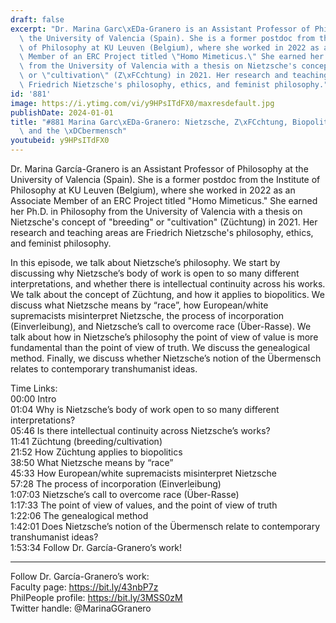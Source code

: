 ```yaml
---
draft: false
excerpt: "Dr. Marina Garc\xEDa-Granero is an Assistant Professor of Philosophy at\
  \ the University of Valencia (Spain). She is a former postdoc from the Institute\
  \ of Philosophy at KU Leuven (Belgium), where she worked in 2022 as an Associate\
  \ Member of an ERC Project titled \"Homo Mimeticus.\" She earned her Ph.D. in Philosophy\
  \ from the University of Valencia with a thesis on Nietzsche's concept of \"breeding\"\
  \ or \"cultivation\" (Z\xFCchtung) in 2021. Her research and teaching areas are\
  \ Friedrich Nietzsche's philosophy, ethics, and feminist philosophy."
id: '881'
image: https://i.ytimg.com/vi/y9HPsITdFX0/maxresdefault.jpg
publishDate: 2024-01-01
title: "#881 Marina Garc\xEDa-Granero: Nietzsche, Z\xFCchtung, Biopolitics, Race,\
  \ and the \xDCbermensch"
youtubeid: y9HPsITdFX0
---
```

<div class="timelinks">

Dr. Marina García-Granero is an Assistant Professor of Philosophy at the University of Valencia (Spain). She is a former postdoc from the Institute of Philosophy at KU Leuven (Belgium), where she worked in 2022 as an Associate Member of an ERC Project titled "Homo Mimeticus." She earned her Ph.D. in Philosophy from the University of Valencia with a thesis on Nietzsche's concept of "breeding" or "cultivation" (Züchtung) in 2021. Her research and teaching areas are Friedrich Nietzsche's philosophy, ethics, and feminist philosophy.

In this episode, we talk about Nietzsche’s philosophy. We start by discussing why Nietzsche’s body of work is open to so many different interpretations, and whether there is intellectual continuity across his works. We talk about the concept of Züchtung, and how it applies to biopolitics. We discuss what Nietzsche means by “race”, how European/white supremacists misinterpret Nietzsche, the process of incorporation (Einverleibung), and Nietzsche’s call to overcome race (Über-Rasse). We talk about how in Nietzsche’s philosophy the point of view of value is more fundamental than the point of view of truth. We discuss the genealogical method. Finally, we discuss whether Nietzsche’s notion of the Übermensch relates to contemporary transhumanist ideas.

Time Links:  
<time>00:00</time> Intro  
<time>01:04</time> Why is Nietzsche’s body of work open to so many different interpretations?  
<time>05:46</time> Is there intellectual continuity across Nietzsche’s works?  
<time>11:41</time> Züchtung (breeding/cultivation)  
<time>21:52</time> How Züchtung applies to biopolitics  
<time>38:50</time> What Nietzsche means by “race”  
<time>45:33</time> How European/white supremacists misinterpret Nietzsche  
<time>57:28</time> The process of incorporation (Einverleibung)  
<time>1:07:03</time> Nietzsche’s call to overcome race (Über-Rasse)  
<time>1:17:33</time> The point of view of values, and the point of view of truth  
<time>1:22:06</time> The genealogical method  
<time>1:42:01</time> Does Nietzsche’s notion of the Übermensch relate to contemporary transhumanist ideas?  
<time>1:53:34</time> Follow Dr. García-Granero’s work!

---

Follow Dr. García-Granero’s work:  
Faculty page: https://bit.ly/43nbP7z  
PhilPeople profile: https://bit.ly/3MSS0zM  
Twitter handle: @MarinaGGranero
</div>

